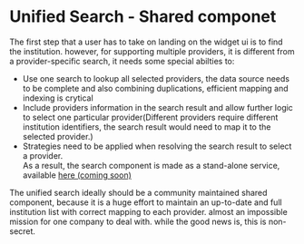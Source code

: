 # Unified Search - Shared componet

The first step that a user has to take on landing on the widget ui is to find the institution. however, for supporting multiple providers, it is different from a provider-specific search, it needs some special abilties to:
  * Use one search to lookup all selected providers, the data source needs to be complete and also combining duplications, efficient mapping and indexing is crytical
  * Include providers information in the search result and allow further logic to select one particular provider(Different providers require different institution identifiers, the search result would need to map it to the selected provider.) 
  * Strategies need to be applied when resolving the search result to select a provider.  
  As a result, the search component is made as a stand-alone service, available [here (coming soon)]()

The unified search ideally should be a community maintained shared component, because it is a huge effort to maintain an up-to-date and full institution list with correct mapping to each provider. almost an impossible mission for one company to deal with. while the good news is, this is non-secret.